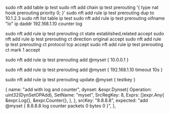 sudo nft add table ip test
sudo nft add chain ip test prerouting '{ type nat hook prerouting priority 0; }'
sudo nft add rule ip test prerouting dup to 10.1.2.3
sudo nft list table ip test
sudo nft add rule ip test prerouting oifname "lo" ip daddr 192.168.1.10 counter log

sudo nft add rule ip test prerouting ct state established,related accept
sudo nft add rule ip test prerouting ct direction original accept
sudo nft add rule ip test prerouting ct protocol tcp accept
sudo nft add rule ip test prerouting ct mark 1 accept


sudo nft add rule ip test prerouting add @myset { 10.0.0.1 }

sudo nft add rule ip test prerouting add @myset { 192.168.1.10 timeout 10s }

sudo nft add rule ip test prerouting update @myset { testkey }



{
    name: "add with log and counter",
    dynset: &expr.Dynset{
        Operation: uint32(DynSetOPAdd),
        SetName:   "myset",
        SrcRegKey: 8,
        Exprs: []expr.Any{
            &expr.Log{},
            &expr.Counter{},
        },
    },
    srcKey:   "8.8.8.8",
    expected: "add @myset { 8.8.8.8 log counter packets 0 bytes 0 }",
},





